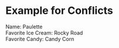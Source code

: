 # Example for Conflicts

Name: Paulette  
Favorite Ice Cream: Rocky Road  
Favorite Candy: Candy Corn 
